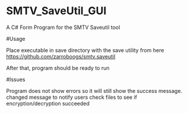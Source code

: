 # SMTV_SaveUtil_GUI
A C# Form Program for the SMTV Saveutil tool




#Usage

Place executable in save directory with the save utility
from here
https://github.com/zarroboogs/smtv.saveutil

After that, program should be ready to run

#Issues

Program does not show errors so it will still show the success message.
changed message to notify users check files to see if encryption/decryption succeeded

